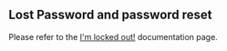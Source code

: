 ## Lost Password and password reset

Please refer to the [I'm locked out!](https://www.home-assistant.io/docs/locked_out/#home-assistant-including-supervised) documentation page.
